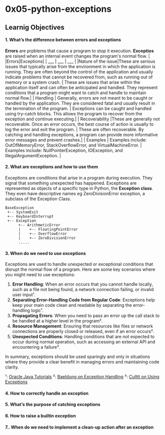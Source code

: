 # 0x05-python-exceptions

## Learnig Objectives

#### 1. What’s the difference between errors and exceptions
**Errors** are prpblems that cause a program to stop it execution.
**Exceptios** are raised when an internal event changes the program's normal flow.
| |Errors|Exceptions|
| ___ | ___ | ___ |
|Nature of the issue|These are serious issues that typically arise from the environment in which the application is running. They are often beyond the control of the application and usually indicate problems that cannot be recovered from, such as running out of memory or a system crash. | These are issues that arise within the application itself and can often be anticipated and handled. They represent conditions that a program might want to catch and handle to maintain normal flow.|
| Handling | Generally, errors are not meant to be caught or handled by the application. They are considered fatal and usually result in the termination of the program. |  Exceptions can be caught and handled using try-catch blocks. This allows the program to recover from the exception and continue executing.|
| Recoverability |These are generally not recoverable. Once an error occurs, the best course of action is usually to log the error and exit the program. | These are often recoverable. By catching and handling exceptions, a program can provide more informative error messages and prevent crashes.|
| Examples | Examples include: OutOfMemoryError, StackOverflowError, and VirtualMachineError. | Examples include: NullPointerException, IOException, and IllegalArgumentException. |
#### 2. What are exceptions and how to use them
Exceptions are conditions that arise in a program during execution. They signal that something unexpected has happened.
Exceptions are represented as objects of a specific type in Python, the **Exception class**. They even have descriptive names eg ZeroDivisionError exception, a subclass of the Exception Class.
```
BaseException
 +-- SystemExit
 +-- KeyboardInterrupt
 +-- Exception
      +-- ArithmeticError
      |    +-- FloatingPointError
      |    +-- OverflowError
      |    +-- ZeroDivisionError
      .....
```
#### 3. When do we need to use exceptions
Exceptions are used to handle unexpected or exceptional conditions that disrupt the normal flow of a program. Here are some key scenarios where you might need to use exceptions:

1. **Error Handling**: When an error occurs that you cannot handle locally, such as a file not being found, a network connection failing, or invalid user input¹.
2. **Separating Error-Handling Code from Regular Code**: Exceptions help keep your main code clean and readable by separating the error-handling logic¹.
3. **Propagating Errors**: When you need to pass an error up the call stack to be handled at a higher level in the program².
4. **Resource Management**: Ensuring that resources like files or network connections are properly closed or released, even if an error occurs².
5. **Unexpected Conditions**: Handling conditions that are not expected to occur during normal operation, such as accessing an external API and encountering a failure³.

In summary, exceptions should be used sparingly and only in situations where they provide a clear benefit in managing errors and maintaining code clarity.

¹: [Oracle Java Tutorials](https://docs.oracle.com/javase/tutorial/essential/exceptions/advantages.html)
²: [Baeldung on Exception Handling](https://www.baeldung.com/java-exceptions)
³: [Culttt on Using Exceptions](https://culttt.com/2014/04/09/use-exception/)

#### 4. How to correctly handle an exception
#### 5. What’s the purpose of catching exceptions
#### 6. How to raise a builtin exception
#### 7.. When do we need to implement a clean-up action after an exception
